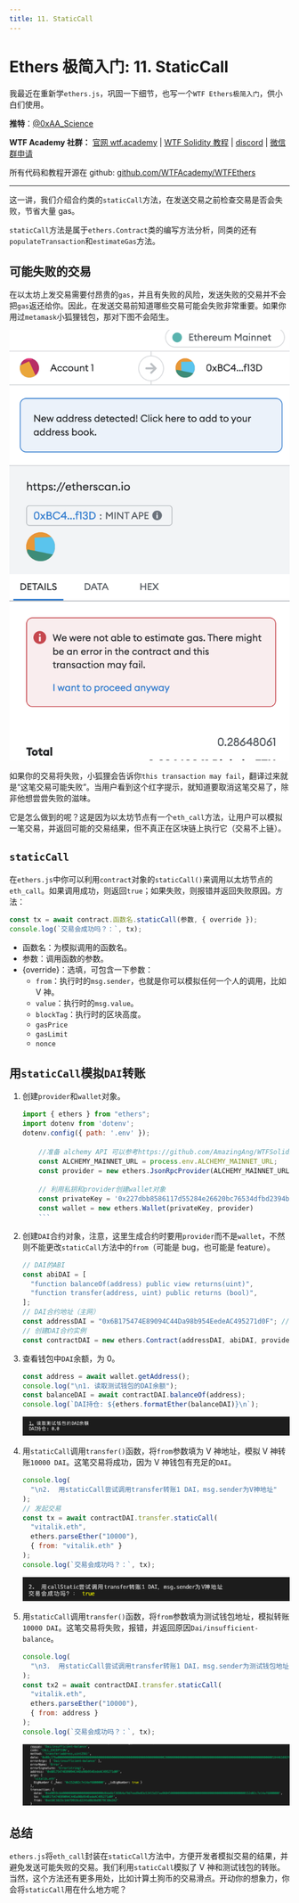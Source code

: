 ```yaml
---
title: 11. StaticCall
---
```


# Ethers 极简入门: 11. StaticCall

我最近在重新学`ethers.js`，巩固一下细节，也写一个`WTF Ethers极简入门`，供小白们使用。

**推特**：[@0xAA_Science](https://twitter.com/0xAA_Science)

**WTF Academy 社群：** [官网 wtf.academy](https://wtf.academy) | [WTF Solidity 教程](https://github.com/AmazingAng/WTFSolidity) | [discord](https://discord.gg/5akcruXrsk) | [微信群申请](https://docs.google.com/forms/d/e/1FAIpQLSe4KGT8Sh6sJ7hedQRuIYirOoZK_85miz3dw7vA1-YjodgJ-A/viewform?usp=sf_link)

所有代码和教程开源在 github: [github.com/WTFAcademy/WTFEthers](https://github.com/WTFAcademy/WTFEthers)

---

这一讲，我们介绍合约类的`staticCall`方法，在发送交易之前检查交易是否会失败，节省大量 gas。

`staticCall`方法是属于`ethers.Contract`类的编写方法分析，同类的还有`populateTransaction`和`estimateGas`方法。

## 可能失败的交易

在以太坊上发交易需要付昂贵的`gas`，并且有失败的风险，发送失败的交易并不会把`gas`返还给你。因此，在发送交易前知道哪些交易可能会失败非常重要。如果你用过`metamask`小狐狸钱包，那对下图不会陌生。

![你的交易可能失败！](img/11-1.png)

如果你的交易将失败，小狐狸会告诉你`this transaction may fail`，翻译过来就是“这笔交易可能失败”。当用户看到这个红字提示，就知道要取消这笔交易了，除非他想尝尝失败的滋味。

它是怎么做到的呢？这是因为以太坊节点有一个`eth_call`方法，让用户可以模拟一笔交易，并返回可能的交易结果，但不真正在区块链上执行它（交易不上链）。

## `staticCall`

在`ethers.js`中你可以利用`contract`对象的`staticCall()`来调用以太坊节点的`eth_call`。如果调用成功，则返回`true`；如果失败，则报错并返回失败原因。方法：

```js
const tx = await contract.函数名.staticCall(参数, { override });
console.log(`交易会成功吗？：`, tx);
```

- 函数名：为模拟调用的函数名。
- 参数：调用函数的参数。
- {override}：选填，可包含一下参数：
  - `from`：执行时的`msg.sender`，也就是你可以模拟任何一个人的调用，比如 V 神。
  - `value`：执行时的`msg.value`。
  - `blockTag`：执行时的区块高度。
  - `gasPrice`
  - `gasLimit`
  - `nonce`

## 用`staticCall`模拟`DAI`转账

1.  创建`provider`和`wallet`对象。

    ````js
    import { ethers } from "ethers";
    import dotenv from 'dotenv';
    dotenv.config({ path: '.env' });

        //准备 alchemy API 可以参考https://github.com/AmazingAng/WTFSolidity/blob/main/Topics/Tools/TOOL04_Alchemy/readme.md
        const ALCHEMY_MAINNET_URL = process.env.ALCHEMY_MAINNET_URL;
        const provider = new ethers.JsonRpcProvider(ALCHEMY_MAINNET_URL);

        // 利用私钥和provider创建wallet对象
        const privateKey = '0x227dbb8586117d55284e26620bc76534dfbd2394be34cf4a09cb775d593b6f2b'
        const wallet = new ethers.Wallet(privateKey, provider)
        ```

    ````

2.  创建`DAI`合约对象，注意，这里生成合约时要用`provider`而不是`wallet`，不然则不能更改`staticCall`方法中的`from`（可能是 bug，也可能是 feature）。

    ```js
    // DAI的ABI
    const abiDAI = [
      "function balanceOf(address) public view returns(uint)",
      "function transfer(address, uint) public returns (bool)",
    ];
    // DAI合约地址（主网）
    const addressDAI = "0x6B175474E89094C44Da98b954EedeAC495271d0F"; // DAI Contract
    // 创建DAI合约实例
    const contractDAI = new ethers.Contract(addressDAI, abiDAI, provider);
    ```

3.  查看钱包中`DAI`余额，为 0。

    ```js
    const address = await wallet.getAddress();
    console.log("\n1. 读取测试钱包的DAI余额");
    const balanceDAI = await contractDAI.balanceOf(address);
    console.log(`DAI持仓: ${ethers.formatEther(balanceDAI)}\n`);
    ```

    ![钱包DAI余额](img/11-2.png)

4.  用`staticCall`调用`transfer()`函数，将`from`参数填为 V 神地址，模拟 V 神转账`10000 DAI`。这笔交易将成功，因为 V 神钱包有充足的`DAI`。

    ```js
    console.log(
      "\n2.  用staticCall尝试调用transfer转账1 DAI，msg.sender为V神地址"
    );
    // 发起交易
    const tx = await contractDAI.transfer.staticCall(
      "vitalik.eth",
      ethers.parseEther("10000"),
      { from: "vitalik.eth" }
    );
    console.log(`交易会成功吗？：`, tx);
    ```

    ![模拟V神转账](img/11-3.png)

5.  用`staticCall`调用`transfer()`函数，将`from`参数填为测试钱包地址，模拟转账`10000 DAI`。这笔交易将失败，报错，并返回原因`Dai/insufficient-balance`。

    ```js
    console.log(
      "\n3.  用staticCall尝试调用transfer转账1 DAI，msg.sender为测试钱包地址"
    );
    const tx2 = await contractDAI.transfer.staticCall(
      "vitalik.eth",
      ethers.parseEther("10000"),
      { from: address }
    );
    console.log(`交易会成功吗？：`, tx);
    ```

    ![模拟测试钱包转账](img/11-4.png)

## 总结

`ethers.js`将`eth_call`封装在`staticCall`方法中，方便开发者模拟交易的结果，并避免发送可能失败的交易。我们利用`staticCall`模拟了 V 神和测试钱包的转账。当然，这个方法还有更多用处，比如计算土狗币的交易滑点。开动你的想象力，你会将`staticCall`用在什么地方呢？
